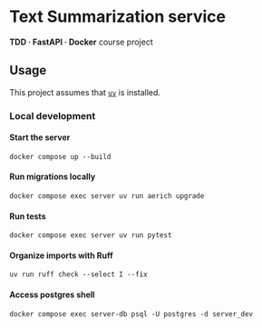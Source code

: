 # Text Summarization service

**TDD · FastAPI · Docker** course project

## Usage

This project assumes that [`uv`](https://docs.astral.sh/uv/) is installed.

### Local development

#### Start the server

```shell
docker compose up --build
```

#### Run migrations locally

```shell
docker compose exec server uv run aerich upgrade
```

#### Run tests

```shell
docker compose exec server uv run pytest
```

#### Organize imports with Ruff

```shell
uv run ruff check --select I --fix
```

#### Access postgres shell

```shell
docker compose exec server-db psql -U postgres -d server_dev
```
